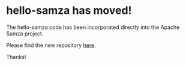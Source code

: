 hello-samza has moved!
======================

The hello-samza code has been incorporated directly into the Apache Samza project.

Please find the new repository [here](https://github.com/apache/incubator-samza-hello-samza).

Thanks!

